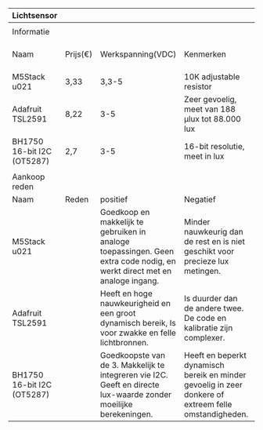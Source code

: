 | Lichtsensor                 |          |                                                                                                                           |                                                                                                       |                     |                                                                                                                                                                                                                                               |
| --------------------------- | -------- | ------------------------------------------------------------------------------------------------------------------------- | ----------------------------------------------------------------------------------------------------- | ------------------- | --------------------------------------------------------------------------------------------------------------------------------------------------------------------------------------------------------------------------------------------- |
|                             |          |                                                                                                                           |                                                                                                       |                     |                                                                                                                                                                                                                                               |
| Informatie                  |          |                                                                                                                           |                                                                                                       |                     |                                                                                                                                                                                                                                               |
| Naam                        | Prijs(€) | Werkspanning(VDC)                                                                                                         | Kenmerken                                                                                             | Analoog of Digitaal | Winkel& link                                                                                                                                                                                                                                  |
| M5Stack u021                | 3,33     |                                                                            3,3-5                                          | 10K adjustable resistor                                                                               | Analoog             | [Mouser](https://www.mouser.be/new/m5stack/m5stack-light-sensor-unit/)                                                                                                                                                                        |
| Adafruit TSL2591            | 8,22     |                                                                                 3-5                                       | Zeer gevoelig, meet van 188 µlux tot 88.000 lux                                                       | Digitaal            | [Kiwi](https://www.kiwi-electronics.com/nl/adafruit-tsl2591-high-dynamic-range-digital-light-sensor-stemma-qt-1636?country=BE&gad_source=1&gclid=CjwKCAiAqrG9BhAVEiwAaPu5zt2rotpvrCafK0HHmOfFnERXGz5OTR5KkvyPJCEzDEbUPyVGFcgDtRoCcKkQAvD_BwE) |
|  BH1750 16-bit I2C (OT5287) | 2,7      |                                                                                  3-5                                      | 16-bit resolutie, meet in lux                                                                         | Digitaal            | [Otronic](https://www.otronic.nl/nl/lichtintensiteitssensor-bh1750-16-bit-i2c.html?source=googlebase&gad_source=1&gclid=CjwKCAiAqrG9BhAVEiwAaPu5znJApEcvrgD-zPfkM4r5nD-F3JhApBxYBgz4ivxyUn1R7NZFc8tbGBoC05wQAvD_BwE)                          |
|                             |          |                                                                                                                           |                                                                                                       |                     |                                                                                                                                                                                                                                               |
| Aankoop reden               |          |                                                                                                                           |                                                                                                       |                     |                                                                                                                                                                                                                                               |
| Naam                        | Reden    | positief                                                                                                                  | Negatief                                                                                              |                     |                                                                                                                                                                                                                                               |
| M5Stack u021                |          | Goedkoop en makkelijk te gebruiken in analoge toepassingen. Geen extra code nodig, en werkt direct met en analoge ingang. | Minder nauwkeurig dan de rest en is niet  geschikt voor precieze lux metingen.                        |                     |                                                                                                                                                                                                                                               |
| Adafruit TSL2591            |          | Heeft en hoge nauwkeurigheid en een groot dynamisch bereik, Is voor zwakke en felle lichtbronnen.                         | Is duurder dan de andere twee. De code en kalibratie zijn complexer.                                  |                     |                                                                                                                                                                                                                                               |
| BH1750 16-bit I2C (OT5287)  |          | Goedkoopste van de 3. Makkelijk te integreren vie I2C. Geeft en directe lux-waarde zonder moeilijke berekeningen.         | Heeft en beperkt dynamisch bereik en minder gevoelig in zeer donkere of extreem felle omstandigheden. |                     |                                                                                                                                                                                                                                               |

